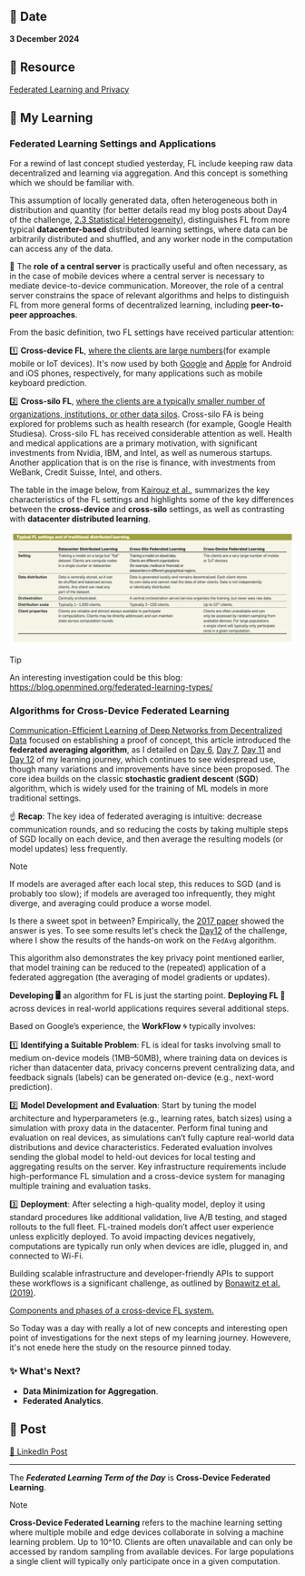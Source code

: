 ## 📅 Date
**3 December 2024**

## 📰 Resource
[Federated Learning and Privacy](https://dl.acm.org/doi/pdf/10.1145/3500240)

## 🔖 My Learning

### Federated Learning Settings and Applications
For a rewind of last concept studied yesterday, FL include keeping raw data decentralized and learning via aggregation. And this concept is something which we should be familiar with.

This assumption of locally generated data, often heterogeneous both in distribution and quantity (for better details read my blog posts about Day4 of the challenge, [2.3 Statistical Heterogeneity](day4/day4.md)), distinguishes FL from more typical **datacenter-based** distributed learning settings, where data can be arbitrarily distributed and shuffled, and any worker node in the computation can access any of the data. 

👮 The **role of a central server** is practically useful and often necessary, as in the case of mobile devices where a central server is necessary to mediate device-to-device communication. 
Moreover, the role of a central server constrains the space of relevant algorithms and helps to distinguish FL from more general forms of decentralized learning, including **peer-to-peer approaches**. 

From the basic definition, two FL settings have received particular attention: 

1️⃣ **Cross-device FL**, <ins>where the clients are large numbers</ins>(for example mobile or IoT devices). It's now used by both [Google](https://arxiv.org/pdf/1902.01046.pdf) and [Apple](https://arxiv.org/abs/2102.08503) for Android and iOS phones, respectively, for many applications such as mobile keyboard prediction. 

2️⃣ **Cross-silo FL**, <ins>where the clients are a typically smaller number of organizations, institutions, or other data silos</ins>. 
Cross-silo FA is being explored for problems such as health research (for example, Google Health Studiesa). 
Cross-silo FL has received considerable attention as well. Health and medical applications are a primary motivation, with significant investments from Nvidia, IBM, and Intel, as well as numerous startups. 
Another application that is on the rise is finance, with investments from WeBank, Credit Suisse, Intel, and others. 

The table in the image below, from [Kairouz et al.](https://arxiv.org/abs/1912.04977), summarizes the key characteristics of the FL settings and highlights some of the key differences between the **cross-device** and **cross-silo** settings, as well as contrasting with **datacenter distributed learning**. 
  
![Comparison between cross-device and cross-silo FL](../images/CrossDevice_CrossSilo.png)

> [!TIP] 
> An interesting investigation could be this blog: https://blog.openmined.org/federated-learning-types/

### Algorithms for Cross-Device Federated Learning

[Communication-Efficient Learning of Deep Networks from Decentralized Data](https://arxiv.org/pdf/1602.05629) focused on establishing a proof of concept, this article introduced the **federated averaging algorithm**, as I detailed on [Day 6](../day6/day6.md), [Day 7](../day7/day7.md), [Day 11](../day11/day11.md) and [Day 12](../day12/day12.md) of my learning journey,
which continues to see widespread use, though many variations and improvements have since been proposed. The core idea builds on the classic **stochastic gradient descent** (**SGD**) algorithm, which is widely used for the training of ML models in more traditional settings.

☝️ **Recap**: The key idea of federated averaging is intuitive: decrease communication rounds, and so reducing the costs by taking multiple steps of SGD locally on each device, and then average the resulting models (or model updates) less frequently. 
> [!NOTE]
> If models are averaged after each local step, this reduces to SGD (and is probably too slow); if models are averaged too infrequently, they might diverge, and averaging could produce a worse model. 

Is there a sweet spot in between? Empirically, the [2017 paper](https://arxiv.org/pdf/1602.05629) showed the answer is yes. 
To see some results let's check the [Day12](../day12/day12.md) of the challenge, where I show the results of the hands-on work on the `FedAvg` algorithm.

This algorithm also demonstrates the key privacy point mentioned earlier, that model training can be reduced to the (repeated) application of a federated aggregation (the averaging of model gradients or updates).

**Developing 🖥️** an algorithm for FL is just the starting point. **Deploying FL 🚀** across devices in real-world applications requires several additional steps. 

Based on Google’s experience, the **WorkFlow** 🌀 typically involves:

1️⃣ **Identifying a Suitable Problem**: FL is ideal for tasks involving small to medium on-device models (1MB–50MB), where training data on devices is richer than datacenter data, privacy concerns prevent centralizing data, and feedback signals (labels) can be generated on-device (e.g., next-word prediction).  

2️⃣ **Model Development and Evaluation**:
Start by tuning the model architecture and hyperparameters (e.g., learning rates, batch sizes) using a simulation with proxy data in the datacenter.
Perform final tuning and evaluation on real devices, as simulations can’t fully capture real-world data distributions and device characteristics.
Federated evaluation involves sending the global model to held-out devices for local testing and aggregating results on the server.
Key infrastructure requirements include high-performance FL simulation and a cross-device system for managing multiple training and evaluation tasks.  

3️⃣ **Deployment**: After selecting a high-quality model, deploy it using standard procedures like additional validation, live A/B testing, and staged rollouts to the full fleet.
FL-trained models don’t affect user experience unless explicitly deployed. To avoid impacting devices negatively, computations are typically run only when devices are idle, plugged in, and connected to Wi-Fi.

Building scalable infrastructure and developer-friendly APIs to support these workflows is a significant challenge, as outlined by [Bonawitz et al. (2019)](https://arxiv.org/pdf/1902.01046).

[Components and phases of a cross-device FL system.](../images/Components%20and%20phases%20of%20a%20cross-device%20FL%20system.png)

So Today was a day with really a lot of new concepts and interesting open point of investigations for the next steps of my learning journey. Howevere, it's not enede here the study on the resource pinned today.

### ✨ What's Next?
- **Data Minimization for Aggregation**.
- **Federated Analytics**.

## 📮 Post 

[📘 LinkedIn Post]()

------
The _**Federated Learning Term of the Day**_ is **Cross-Device Federated Learning**.
> [!NOTE]
> **Cross-Device Federated Learning** refers to the machine learning setting where multiple mobile and edge devices collaborate in solving a machine learning problem. Up to 10^10. Clients are often unavailable and can only be accessed by random sampling from available devices. For large populations a single client will typically only participate once in a given computation.
